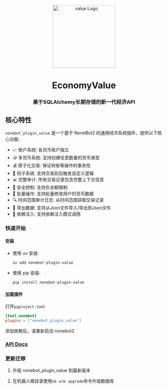 <div align="center">
  <a href="https://github.com/JohnRichard4096/nonebot_plugin_value/">
    <img src="https://github.com/user-attachments/assets/b5162036-5b17-4cf4-b0cb-8ec842a71bc6" width="200" alt="value Logo">
  </a>
  <h1>EconomyValue</h1>
  <h3>基于SQLAlchemy长期存储的新一代经济API</h3>
</div>

## 核心特性

`nonebot_plugin_value` 是一个基于 NoneBot2 的通用经济系统插件，提供以下核心功能:  

- 📈 账户系统:  各货币账户独立
- 🪙 多货币系统:  支持创建任意数量的货币类型
- 💰 原子化交易:  保证转账等操作的事务性
- 🔁 钩子系统:  支持交易前后触发自定义逻辑
- 📊 完整审计:  所有交易记录包含完整上下文信息
- 🔐 安全控制:  支持负余额限制
- 📝 批量操作:  支持批量修改用户的货币数据
- 🔍 时间范围审计日志:  从时间范围获取交易记录
- 🚀 导出数据: 支持从Json文件导入/导出到Json文件
- 🔧 依赖注入: 支持依赖注入模式调用

### 快速开始

#### 安装

- 使用 uv 安装:

  ```bash
  uv add nonebot-plugin-value
  ```

- 使用 pip 安装:

  ```bash
  pip install nonebot-plugin-value
  ```

#### 加载插件

打开`pyproject.toml`

```toml
[tool.nonebot]
plugins = ["nonebot_plugin_value"]
```

添加依赖后，请重新启动 nonebot2

### [API Docs](./docs/api.md)

### 更新迁移

1. 升级 nonebot_plugin_value 到最新版本

2. 在机器人根目录使用`nb orm upgrade`命令升级数据库